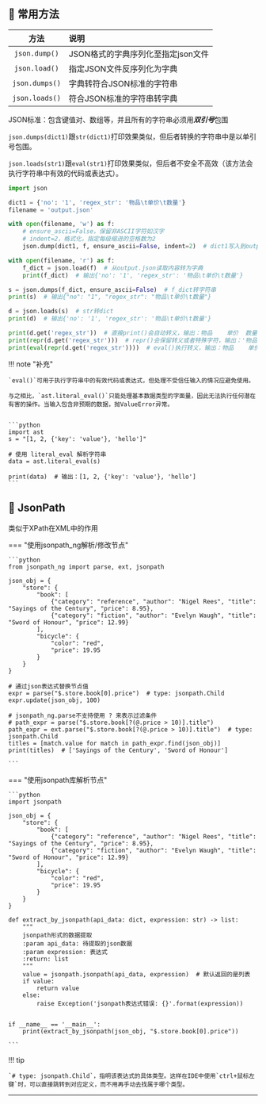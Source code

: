 ## 📌 常用方法

|       方法       | 说明                    |
|:--------------:|:----------------------|
| `json.dump()`  | JSON格式的字典序列化至指定json文件 |
| `json.load()`  | 指定JSON文件反序列化为字典       |
| `json.dumps()` | 字典转符合JSON标准的字符串       |
| `json.loads()` | 符合JSON标准的字符串转字典       |

JSON标准：包含键值对、数组等，并且所有的字符串必须用***双引号***包围

`json.dumps(dict1)`跟`str(dict1)`打印效果类似，但后者转换的字符串中是以单引号包围。

`json.loads(str1)`跟`eval(str1)`打印效果类似，但后者不安全不高效（该方法会执行字符串中有效的代码或表达式）。

```python
import json

dict1 = {'no': '1', 'regex_str': '物品\t单价\t数量'}
filename = 'output.json'

with open(filename, 'w') as f:
    # ensure_ascii=False，保留非ASCII字符如汉字
    # indent=2，格式化，指定每级缩进的空格数为2
    json.dump(dict1, f, ensure_ascii=False, indent=2)  # dict1写入到output.json

with open(filename, 'r') as f:
    f_dict = json.load(f)  # 从output.json读取内容转为字典
    print(f_dict)  # 输出{'no': '1', 'regex_str': '物品\t单价\t数量'}

s = json.dumps(f_dict, ensure_ascii=False)  # f_dict转字符串
print(s)  # 输出{"no": "1", "regex_str": "物品\t单价\t数量"}

d = json.loads(s)  # str转dict
print(d)  # 输出{'no': '1', 'regex_str': '物品\t单价\t数量'}

print(d.get('regex_str'))  # 直接print()会自动转义，输出：物品    单价  数量
print(repr(d.get('regex_str')))  # repr()会保留转义或者特殊字符，输出：'物品\t单价\t数量'
print(eval(repr(d.get('regex_str'))))  # eval()执行转义，输出：物品    单价  数量

```

!!! note "补充"
    
    `eval()`可用于执行字符串中的有效代码或表达式，但处理不受信任输入的情况应避免使用。

    与之相比，`ast.literal_eval()`只能处理基本数据类型的字面量，因此无法执行任何潜在有害的操作。当输入包含非预期的数据，抛ValueError异常。

    
    ```python
    import ast
    s = "[1, 2, {'key': 'value'}, 'hello']"
    
    # 使用 literal_eval 解析字符串
    data = ast.literal_eval(s)

    print(data)  # 输出：[1, 2, {'key': 'value'}, 'hello']
    ```

## 📌 JsonPath

类似于XPath在XML中的作用

=== "使用jsonpath_ng解析/修改节点"
    
    ```python
    from jsonpath_ng import parse, ext, jsonpath
    
    json_obj = {
        "store": {
            "book": [
                {"category": "reference", "author": "Nigel Rees", "title": "Sayings of the Century", "price": 8.95},
                {"category": "fiction", "author": "Evelyn Waugh", "title": "Sword of Honour", "price": 12.99}
            ],
            "bicycle": {
                "color": "red",
                "price": 19.95
            }
        }
    }
    
    # 通过json表达式替换节点值
    expr = parse("$.store.book[0].price")  # type: jsonpath.Child
    expr.update(json_obj, 100)
    
    # jsonpath_ng.parse不支持使用 ? 来表示过滤条件
    # path_expr = parse("$.store.book[?(@.price > 10)].title")
    path_expr = ext.parse("$.store.book[?(@.price > 10)].title")  # type: jsonpath.Child
    titles = [match.value for match in path_expr.find(json_obj)]
    print(titles)  # ['Sayings of the Century', 'Sword of Honour']
    
    ```

=== "使用jsonpath库解析节点"
    
    ```python
    import jsonpath
    
    json_obj = {
        "store": {
            "book": [
                {"category": "reference", "author": "Nigel Rees", "title": "Sayings of the Century", "price": 8.95},
                {"category": "fiction", "author": "Evelyn Waugh", "title": "Sword of Honour", "price": 12.99}
            ],
            "bicycle": {
                "color": "red",
                "price": 19.95
            }
        }
    }
    
    def extract_by_jsonpath(api_data: dict, expression: str) -> list:
        """
        jsonpath形式的数据提取
        :param api_data: 待提取的json数据
        :param expression: 表达式
        :return: list
        """
        value = jsonpath.jsonpath(api_data, expression)  # 默认返回的是列表
        if value:
            return value
        else:
            raise Exception('jsonpath表达式错误: {}'.format(expression))
    
    
    if __name__ == '__main__':
        print(extract_by_jsonpath(json_obj, "$.store.book[0].price"))
    
    ```

!!! tip

    `# type: jsonpath.Child`，指明该表达式的具体类型。这样在IDE中使用`ctrl+鼠标左键`时，可以直接跳转到对应定义，而不用再手动去找属于哪个类型。

---